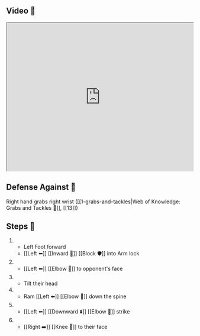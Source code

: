 ## Video 🎥

<iframe src="https://www.youtube.com/embed/FFs9y-bd4ks" width="100%" height="400"></iframe>

## Defense Against 🤺

Right hand grabs right wrist ([[1-grabs-and-tackles|Web of Knowledge: Grabs and Tackles 🤝]], [[13]])

## Steps 👣

1. - Left Foot forward
    - [[Left ⬅️]] [[Inward 🔽]] [[Block 🛡️]] into Arm lock
2. - [[Left ⬅️]] [[Elbow 💪]] to opponent's face
3. - Tilt their head
4. - Ram [[Left ⬅️]] [[Elbow 💪]] down the spine
5. - [[Left ⬅️]] [[Downward ⬇️]] [[Elbow 💪]] strike
6. - [[Right ➡️]] [[Knee 🦵]] to their face
